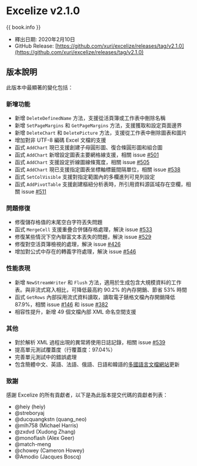 # Excelize v2.1.0

{{ book.info }}

* 釋出日期: 2020年2月10日
* GitHub Release: [https://github.com/xuri/excelize/releases/tag/v2.1.0](https://github.com/xuri/excelize/releases/tag/v2.1.0)

## 版本說明

此版本中最顯著的變化包括：

### 新增功能

* 新增 `DeleteDefinedName` 方法，支援從活頁簿或工作表中刪除名稱
* 新增 `SetPageMargins` 和 `GetPageMargins` 方法，支援獲取和設定頁面邊界
* 新增 `DeleteChart` 和 `DeletePicture` 方法，支援從工作表中刪除圖表和圖片
* 增加對非 UTF-8 編碼 Excel 文檔的支援
* 函式 `AddChart` 現已支援創建子母圓形圖、復合條圓形圖和組合圖
* 函式 `AddChart` 新增設定圖表主要網格線支援，相關 issue [#501](https://github.com/xuri/excelize/issues/501)
* 函式 `AddChart` 支援設定折線圖線條寬度，相關 issue [#505](https://github.com/xuri/excelize/issues/505)
* 函式 `AddChart` 現已支援指定圖表坐標軸標籤間隔單位，相關 issue [#538](https://github.com/xuri/excelize/issues/538)
* 函式 `SetColVisible` 支援對指定範圍內的多欄進列可見列設定
* 函式 `AddPivotTable` 支援創建樞紐分析表時，所引用資料源區域存在空欄，相關 issue [#511](https://github.com/xuri/excelize/issues/511)

### 問題修復

* 修復儲存格值的末尾空白字符丟失問題
* 函式 `MergeCell` 支援重疊合併儲存格處理，解決 issue [#533](https://github.com/xuri/excelize/issues/533)
* 修復某些情況下空內聯富文本丟失的問題，解決 issue [#529](https://github.com/xuri/excelize/issues/529)
* 修復對空活頁簿檢視的處理，解決 issue [#426](https://github.com/xuri/excelize/issues/426)
* 增加對公式中存在的轉義字符處理，解決 issue [#546](https://github.com/xuri/excelize/issues/546)

### 性能表現

* 新增 `NewStreamWriter` 和 `Flush` 方法，適用於生成包含大規模資料的工作表。與非流式寫入相比，可降低最高約 90.2% 的內存開銷、節省 53% 時間
* 函式 `GetRows` 內部採用流式資料讀取，讀取電子錶格文檔內存開銷降低 87.9%，相關 issue [#146](https://github.com/xuri/excelize/issues/146) 和 issue [#382](https://github.com/xuri/excelize/issues/382)
* 相容性提升，新增 49 個文檔內部 XML 命名空間支援

### 其他

* 對於解析 XML 過程出現的異常將使用日誌記錄，相關 issue [#539](https://github.com/xuri/excelize/issues/539)
* 提高單元測試覆蓋度（行覆蓋度：97.04%）
* 完善單元測試中的錯誤處理
* 包含簡體中文、英語、法語、俄語、日語和韓語的[多國語言文檔網站](https://xuri.me/excelize)更新

### 致謝

感謝 Excelize 的所有貢獻者，以下是為此版本提交代碼的貢獻者列表：

* @heiy (heiy)
* @streboryaj
* @ducquangkstn (quang_neo)
* @mlh758 (Michael Harris)
* @zxdvd (Xudong Zhang)
* @monoflash (Alex Geer)
* @match-meng
* @chowey (Cameron Howey)
* @Amodio (Jacques Boscq)
